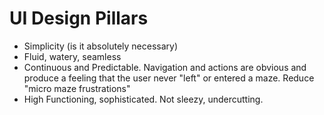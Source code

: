 # UI Design Pillars

- Simplicity (is it absolutely necessary)
- Fluid, watery, seamless
- Continuous and Predictable. Navigation and actions are obvious and produce a feeling that the user never "left" or entered a maze. Reduce "micro maze frustrations"
- High Functioning, sophisticated. Not sleezy, undercutting.
